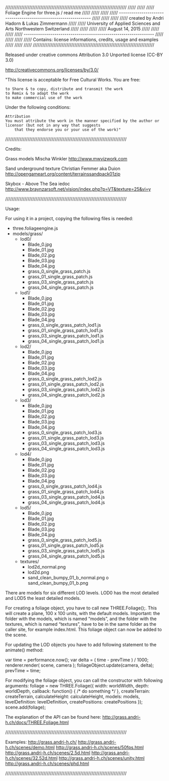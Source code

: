 ////////////////////////////////////////////////////////////////////////////
/////                                                                  /////
///// Foliage Engine for three.js / read me                            /////
/////                                                                  /////
///// ---------------------------------------------------------------- /////
/////                                                                  /////
///// created by Andri Hadorn & Lukas Zimmermann                       /////
///// University of Applied Sciences and Arts Northwestern Switzerland /////
/////                                                                  /////
///// August 14, 2015                                                  /////
/////                                                                  /////
///// ---------------------------------------------------------------- /////
/////                                                                  /////
///// Contains: license informations, credits, usage and examples      /////
/////                                                                  /////
////////////////////////////////////////////////////////////////////////////

Released under creative commons Attribution 3.0 Unported license (CC-BY 3.0)

http://creativecommons.org/licenses/by/3.0/

"This license is acceptable for Free Cultural Works.
You are free:

    to Share & to copy, distribute and transmit the work
    to Remix & to adapt the work
    to make commercial use of the work

Under the following conditions:

    Attribution
	You must attribute the work in the manner specified by the author or licensor (but not in any way that suggests
        that they endorse you or your use of the work)"

////////////////////////////////////////////////////////////////////////////

Credits:

Grass models
Mischa Winkler
http://www.mwvizwork.com

Sand underground texture
Christian Femmer aka Duion
http://opengameart.org/content/terrainssandpack01zip

Skybox - Above The Sea
iedoc
http://www.braynzarsoft.net/vision/index.php?p=VT&texture=25&vi=y

////////////////////////////////////////////////////////////////////////////

Usage:

For using it in a project, copying the following files is needed:
- three.foliageengine.js
- models/grass/
  - lod0/
    - Blade_0.jpg    - Blade_01.jpg    - Blade_02.jpg    - Blade_03.jpg    - Blade_04.jpg
    - grass_0_single_grass_patch.js
    - grass_01_single_grass_patch.js
    - grass_03_single_grass_patch.js
    - grass_04_single_grass_patch.js
  - lod1/
    - Blade_0.jpg    - Blade_01.jpg    - Blade_02.jpg    - Blade_03.jpg    - Blade_04.jpg
    - grass_0_single_grass_patch_lod1.js
    - grass_01_single_grass_patch_lod1.js
    - grass_03_single_grass_patch_lod1.js
    - grass_04_single_grass_patch_lod1.js
  - lod2/
    - Blade_0.jpg    - Blade_01.jpg    - Blade_02.jpg    - Blade_03.jpg    - Blade_04.jpg
    - grass_0_single_grass_patch_lod2.js
    - grass_01_single_grass_patch_lod2.js
    - grass_03_single_grass_patch_lod2.js
    - grass_04_single_grass_patch_lod2.js
  - lod3/
    - Blade_0.jpg    - Blade_01.jpg    - Blade_02.jpg    - Blade_03.jpg    - Blade_04.jpg
    - grass_0_single_grass_patch_lod3.js
    - grass_01_single_grass_patch_lod3.js
    - grass_03_single_grass_patch_lod3.js
    - grass_04_single_grass_patch_lod3.js
  - lod4/
    - Blade_0.jpg    - Blade_01.jpg    - Blade_02.jpg    - Blade_03.jpg    - Blade_04.jpg
    - grass_0_single_grass_patch_lod4.js
    - grass_01_single_grass_patch_lod4.js
    - grass_03_single_grass_patch_lod4.js
    - grass_04_single_grass_patch_lod4.js
  - lod5/
    - Blade_0.jpg    - Blade_01.jpg    - Blade_02.jpg    - Blade_03.jpg    - Blade_04.jpg
    - grass_0_single_grass_patch_lod5.js
    - grass_01_single_grass_patch_lod5.js
    - grass_03_single_grass_patch_lod5.js
    - grass_04_single_grass_patch_lod5.js
  - textures/    - lod2d_normal.png    - lod2d.png    - sand_clean_bumpy_01_b_normal.png o sand_clean_bumpy_01_b.png

There are models for six different LOD levels. LOD0 has the most detailed and LOD5 the least detailed models.

For creating a foliage object, you have to call new THREE.Foliage();. This will create a plane, 100 x 100 units, 
with the default models. Important: the folder with the models, which is named “models”, and the folder with the 
textures, which is named “textures”, have to be in the same folder as the caller site, for example index.html. 
This foliage object can now be added to the scene.

For updating the LOD objects you have to add following statement to the animate() method:

var time = performance.now();var delta = ( time - prevTime ) / 1000;renderer.render( scene, camera );foliageObject.update(camera, delta);prevTime = time;

For modifying the foliage object, you can call the constructor with following arguments:
foliage = new THREE.Foliage({
  width:           worldWidth,  depth:           worldDepth,  callback:        function() { /* do something */ },  createTerrain:   createTerrain,  calculateHeight: calculateHeight,  models:          models,  levelDefinition: levelDefinition,  createPositions: createPositions});scene.add(foliage);

The explanation of the API can be found here: http://grass.andri-h.ch/docs/THREE.Foliage.html

////////////////////////////////////////////////////////////////////////////

Examples:
http://grass.andri-h.ch/
http://grass.andri-h.ch/scenes/demo.html
http://grass.andri-h.ch/scenes/50fps.html
http://grass.andri-h.ch/scenes/2.5d.html
http://grass.andri-h.ch/scenes/32.52d.html
http://grass.andri-h.ch/scenes/unity.html
http://grass.andri-h.ch/scenes/phd.html

////////////////////////////////////////////////////////////////////////////